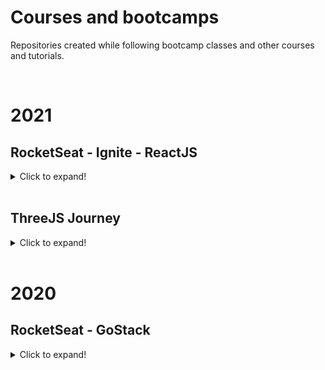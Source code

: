 # Courses and bootcamps

Repositories created while following bootcamp classes and other courses and tutorials.

</br>

# 2021
## RocketSeat - Ignite - ReactJS

<details>
  <summary>Click to expand!</summary>
  <br/> 
  <blockquote>  
    <details>
      <summary>
        <strong>Chapter 01 - Fundamentals of ReactJS</strong>
      </summary>  
      </br>
      <blockquote>    
        <details>    
          <summary>
            <a href="https://github.com/amaralc/2021-ignite-reactjs-I-github-explorer">
              🌐 Create github explorer app
            </a>
            [ReactJS, TypeScript]
          </summary>
          </br>  
          <p>
            Description: List github repositories for a given github username.
          </p>
          </br>  
        </details>
        <details>    
          <summary>
            <a href="https://github.com/amaralc/2021-ignite-reactjs-I-desafio-01-conceitos-do-react">
              🌐 Challenge 01 - React concepts 
            </a>
            [ReactJS, TypeScript]
          </summary>
          </br>  
          <p>
            Description: Explore state, props and other concepts.
          </p>
          </br>
        </details>
        <details>    
          <summary>
            <a href="https://github.com/amaralc/2021-ignite-reactjs-I-desafio-02-componentizando-a-aplicacao">
              🌐 Challenge 02 - Create application components
            </a>
            [ReactJS, TypeScript]
          </summary>
          </br>  
          <p>
            Description: Restructure application and organize components.
          </p>
          </br>         
        </details>
      </blockquote>    
      </br>    
      </details>
      <details>
        <summary>
          <strong>Chapter 02 - First Web Application With ReactJS</strong>
        </summary>    
        </br>
        <blockquote>    
          <details>    
            <summary>
              <a href="https://github.com/amaralc/2021-ignite-reactjs-II-dtmoney">
                🌐 Create DTMoney app
              </a>
              [ReactJS, TypeScript]
            </summary>
            </br>  
            <p>
              Description: Create app to control personal finances.
            </p>
            </br>  
          </details>
          <details>    
            <summary>
              <a href="https://github.com/amaralc/2021-ignite-reactjs-II-desafio-01-criando-um-hook-de-carrinho-de-compras">
                🌐 Challenge 01 - Creating a shopping cart hook
              </a>
              [ReactJS, TypeScript]
            </summary>
            </br>  
            <p>
              Description: Creating hooks and using React Context API.
            </p>
            </br>  
          </details> 
          <details>    
            <summary>
              <a href="https://github.com/amaralc/2021-ignite-reactjs-II-desafio-02-refactoring-classes-ts">
                🌐 Challenge 02 - Refactor project using TypeScript and Functional Components
              </a>
              [ReactJS, TypeScript, JavaScript]
            </summary>
            </br>  
            <p>
              Description: Convert project from Javascript to Typescript and from Class based Components to Functional Components.
            </p>
            </br>  
          </details>         
        </blockquote>
        </br>      
      </details>
      <details>
        <summary>
          <strong>Chapter 03 - I - Fundamentals of Next.js</strong>
        </summary>      
        </br>
        <blockquote>     
          <details>    
            <summary>
              <a href="https://github.com/amaralc/2021-ignite-reactjs-III-ig-news">
                🌐 Create ig.news app
              </a>
              [Next.js, ReactJS, TypeScript]
            </summary>
            </br>  
            <p>
              Description: Subscription based news app, with Next.js.
            </p>
            </br>           
          </details>          
        </blockquote>
        </br>          
    </details>
  </blockquote>
</details>
</br>

## ThreeJS Journey

<details>
  <summary>Click to expand!</summary>

  </br>  
    <p>
      Create 3D visualizations with Three.jS
    </p>
    </br> 
</details>
</br>

# 2020

## RocketSeat - GoStack

<details>
  <summary>Click to expand!</summary>
  </br>
  <blockquote>  
    <details>    
      <summary><a href="https://github.com/amaralc/testes-no-reactjs-e-react-native">🌐 Testes no ReactJS e React Native </a>[React, Redux, Jest, React Testing Library]   </summary>
      </br>  
      <p>
        Description: Created unit tests for components, actions and reducers using TDD.
      </p>
      </br>  
    </details>
  </blockquote>
</details>
</br>